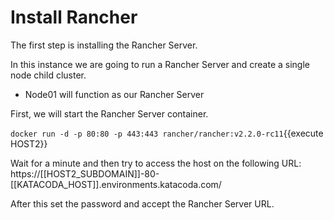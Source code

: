 # Install Rancher

The first step is installing the Rancher Server. 

In this instance we are going to run a Rancher Server and create a single node child cluster.

- Node01 will function as our Rancher Server

First, we will start the Rancher Server container.

`docker run -d -p 80:80 -p 443:443 rancher/rancher:v2.2.0-rc11`{{execute HOST2}}

Wait for a minute and then try to access the host on the following URL:
https://[[HOST2_SUBDOMAIN]]-80-[[KATACODA_HOST]].environments.katacoda.com/

After this set the password and accept the Rancher Server URL.
